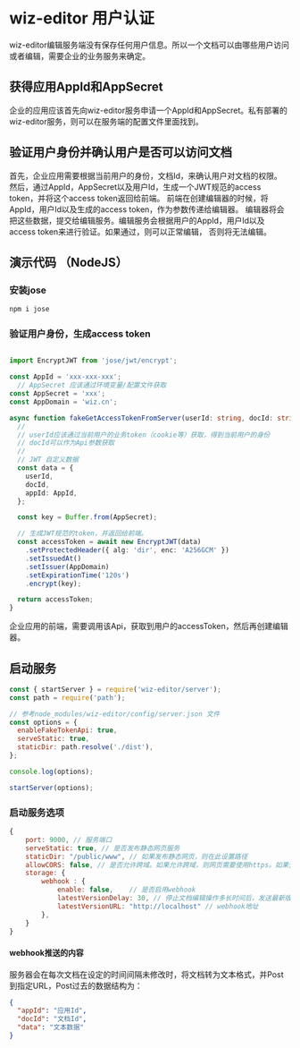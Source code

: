 # wiz-editor 用户认证

wiz-editor编辑服务端没有保存任何用户信息。所以一个文档可以由哪些用户访问或者编辑，需要企业的业务服务来确定。

## 获得应用AppId和AppSecret

企业的应用应该首先向wiz-editor服务申请一个AppId和AppSecret。私有部署的wiz-editor服务，则可以在服务端的配置文件里面找到。

## 验证用户身份并确认用户是否可以访问文档

首先，企业应用需要根据当前用户的身份，文档Id，来确认用户对文档的权限。
然后，通过AppId，AppSecret以及用户Id，生成一个JWT规范的access token，并将这个access token返回给前端。
前端在创建编辑器的时候，将AppId，用户Id以及生成的access token，作为参数传递给编辑器。
编辑器将会把这些数据，提交给编辑服务。编辑服务会根据用户的AppId，用户Id以及access token来进行验证。如果通过，则可以正常编辑，
否则将无法编辑。

## 演示代码 （NodeJS）

### 安装jose

```sh
npm i jose
```

### 验证用户身份，生成access token

```ts

import EncryptJWT from 'jose/jwt/encrypt';

const AppId = 'xxx-xxx-xxx';
  // AppSecret 应该通过环境变量/配置文件获取
const AppSecret = 'xxx';
const AppDomain = 'wiz.cn';

async function fakeGetAccessTokenFromServer(userId: string, docId: string): Promise<string> {
  //
  // userId应该通过当前用户的业务token（cookie等）获取，得到当前用户的身份
  // docId可以作为Api参数获取
  //
  // JWT 自定义数据
  const data = {
    userId,
    docId,
    appId: AppId,
  };

  const key = Buffer.from(AppSecret);

  // 生成JWT规范的token，并返回给前端。
  const accessToken = await new EncryptJWT(data)
    .setProtectedHeader({ alg: 'dir', enc: 'A256GCM' })
    .setIssuedAt()
    .setIssuer(AppDomain)
    .setExpirationTime('120s')
    .encrypt(key);

  return accessToken;
}
```

企业应用的前端，需要调用该Api，获取到用户的accessToken，然后再创建编辑器。


## 启动服务

```js
const { startServer } = require('wiz-editor/server');
const path = require('path');

// 参考node_modules/wiz-editor/config/server.json 文件
const options = {
  enableFakeTokenApi: true,
  serveStatic: true,
  staticDir: path.resolve('./dist'),
};

console.log(options);

startServer(options);
```

### 启动服务选项

```js
{
    port: 9000, // 服务端口
    serveStatic: true, // 是否发布静态网页服务
    staticDir: "/public/www", // 如果发布静态网页，则在此设置路径
    allowCORS: false, // 是否允许跨域。如果允许跨域，则网页需要使用https。如果无法使用https（例如开发环境），可以使用代理
    storage: {
        webhook : {
            enable: false,    // 是否启用webhook
            latestVersionDelay: 30, // 停止文档编辑操作多长时间后，发送最新版本给webhook地址
            latestVersionURL: "http://localhost" // webhook地址
        },
    }
}
```

#### webhook推送的内容

服务器会在每次文档在设定的时间间隔未修改时，将文档转为文本格式，并Post到指定URL，Post过去的数据结构为：

```json
{
  "appId": "应用Id",
  "docId": "文档Id",
  "data": "文本数据"
}
```
